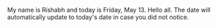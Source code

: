 My name is Rishabh and today is Friday, May 13. Hello all. The date will automatically update to today's date in case you did not notice.
